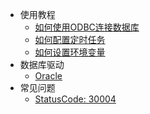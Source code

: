  - 使用教程
     + [如何使用ODBC连接数据库](/tutorial/odbc)
     + [如何配置定时任务](/tutorial/crontab)
     + [如何设置环境变量](/tutorial/env)
 - 数据库驱动
     + [Oracle](/driver-install/oracle)
 - 常见问题
     + [StatusCode: 30004](/faq/30004)
